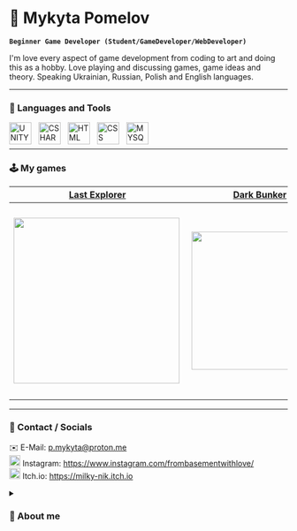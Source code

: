 # 📓 Mykyta Pomelov

**`Beginner Game Developer (Student/GameDeveloper/WebDeveloper)`**

I'm love every aspect of game development from coding to art and doing this as a hobby. Love playing and discussing games, game ideas and theory. Speaking Ukrainian, Russian, Polish and English languages.

---

### 🧰 Languages and Tools

<img align="left" alt="UNITY" width="40px" style="padding-right:10px;" src="https://cdn-icons-png.flaticon.com/512/5969/5969346.png" />
<img align="left" alt="CSHARP" width="40px" style="padding-right:10px;" src="https://cdn.jsdelivr.net/gh/devicons/devicon/icons/csharp/csharp-original.svg" />
<img align="left" alt="HTML" width="40px" style="padding-right:10px;" src="https://cdn.jsdelivr.net/gh/devicons/devicon/icons/html5/html5-plain.svg" />
<img align="left" alt="CSS" width="40px" style="padding-right:10px;" src="https://cdn.jsdelivr.net/gh/devicons/devicon/icons/css3/css3-plain.svg" />
<img align="left" alt="MYSQL" width="40px" src="https://cdn.jsdelivr.net/gh/devicons/devicon/icons/mysql/mysql-original.svg" />
<br>
<br>

---

### 🕹️ My games
[Last Explorer](https://milky-nik.itch.io/last-explorer-space-shooter)|  [Dark Bunker](https://milky-nik.itch.io/dark-bunker) | [AndroidGame](https://milky-nik.itch.io/android-3d-thirdperson-survival)
:-------------------------:|:-------------------------:|:-------------------------:
[<img align="left" width="300px" src="https://img.itch.zone/aW1hZ2UvMTExMTExMi82NTU5NTkzLnBuZw==/347x500/x%2B9hWd.png" width="350">](https://milky-nik.itch.io/last-explorer-space-shooter)  |  [<img align="right" width="250px" src="https://img.itch.zone/aW1hZ2UvNzI1ODAwLzQwMjczNzUucG5n/347x500/WYRgNB.png" width="350">](https://milky-nik.itch.io/dark-bunker) | [<img align="right" width="350px" src="https://img.itch.zone/aW1hZ2UvODg3OTA5LzUxNDA1MTcucG5n/original/Imjtmd.png" width="350">](https://milky-nik.itch.io/android-3d-thirdperson-survival)

---

### 🚀 Contact / Socials
✉️ E-Mail: p.mykyta@proton.me <br>
<img width="20px" src="https://cdn-icons-png.flaticon.com/512/174/174855.png"> Instagram: https://www.instagram.com/frombasementwithlove/ <br>
<img width="20px" src="https://static.itch.io/images/itchio-textless-white.svg"> Itch.io: https://milky-nik.itch.io


<details>
 <summary><h3>🌱 About me</h3></summary>
I started coding and building projects with Unity Game Engine in 2020 with tutorials about how to make a game. Furthermore, I made my first game and wasn't satisfied, but was excited to start over, try new things, follow tutorials and making more new things, animations, drawing, UI and, of course, programming algorithms. I wanted to learn more and completed the C# course, where I learn about .NET and a lot of useful programming knowledge.
I tried to switch to Godot Game Engine where i was using C# and learning game development even further, but i continued my work in Unreal Engine, which i still learning. At the same time i started to learn drawing, 3d modeling and pixel art.


<!--
**Milky-Nik/Milky-Nik** is a ✨ _special_ ✨ repository because its `README.md` (this file) appears on your GitHub profile.

Here are some ideas to get you started:

- 🔭 I’m currently working on ...
- 🌱 I’m currently learning ...
- 👯 I’m looking to collaborate on ...
- 🤔 I’m looking for help with ...
- 💬 Ask me about ...
- 📫 How to reach me: ...
- 😄 Pronouns: ...
- ⚡ Fun fact: ...
-->
